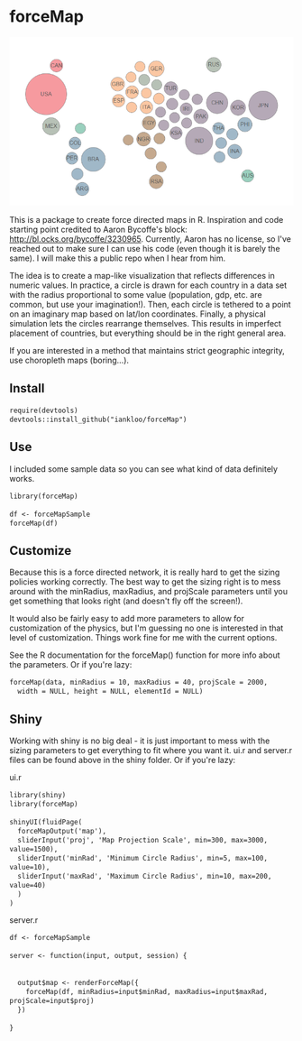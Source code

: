 # forceMap

![alt tag](https://github.com/iankloo/forceMap/blob/master/map.png)

This is a package to create force directed maps in R.  Inspiration and code starting point credited to Aaron Bycoffe's block: http://bl.ocks.org/bycoffe/3230965.  Currently, Aaron has no license, so I've reached out to make sure I can use his code (even though it is barely the same).  I will make this a public repo when I hear from him.

The idea is to create a map-like visualization that reflects differences in numeric values.  In practice, a circle is drawn for each country in a data set with the radius proportional to some value (population, gdp, etc. are common, but use your imagination!).  Then, each circle is tethered to a point on an imaginary map based on lat/lon coordinates.  Finally, a physical simulation lets the circles rearrange themselves.  This results in imperfect placement of countries, but everything should be in the right general area.

If you are interested in a method that maintains strict geographic integrity, use choropleth maps (boring...).

## Install
```{r}
require(devtools)
devtools::install_github("iankloo/forceMap")
```
## Use
I included some sample data so you can see what kind of data definitely works.

```{r}
library(forceMap)

df <- forceMapSample
forceMap(df)
```

## Customize
Because this is a force directed network, it is really hard to get the sizing policies working correctly.  The best way to get the sizing right is to mess around with the minRadius, maxRadius, and projScale parameters until you get something that looks right (and doesn't fly off the screen!).

It would also be fairly easy to add more parameters to allow for customization of the physics, but I'm guessing no one is interested in that level of customization.  Things work fine for me with the current options.

See the R documentation for the forceMap() function for more info about the parameters.  Or if you're lazy:

```{r}
forceMap(data, minRadius = 10, maxRadius = 40, projScale = 2000,
  width = NULL, height = NULL, elementId = NULL)
```  
## Shiny
Working with shiny is no big deal - it is just important to mess with the sizing parameters to get everything to fit where you want it.  ui.r and server.r files can be found above in the shiny folder.  Or if you're lazy:

ui.r
```{r}
library(shiny)
library(forceMap)

shinyUI(fluidPage(
  forceMapOutput('map'),
  sliderInput('proj', 'Map Projection Scale', min=300, max=3000, value=1500),
  sliderInput('minRad', 'Minimum Circle Radius', min=5, max=100, value=10),
  sliderInput('maxRad', 'Maximum Circle Radius', min=10, max=200, value=40)
  )
)
```

server.r
```{r}
df <- forceMapSample

server <- function(input, output, session) {
  
  
  output$map <- renderForceMap({
    forceMap(df, minRadius=input$minRad, maxRadius=input$maxRad, projScale=input$proj)
  })
 
}
```
